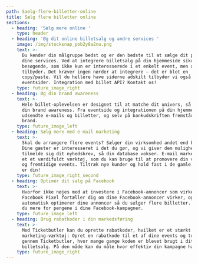 ```yaml
---
path: Saelg-flere-billetter-online
title: Sælg flere billetter online
sections:
  - heading: 'Sælg mere online '
    type: header
  - heading: 'Øg dit online billetsalg og andre services '
    image: /img/stocksnap_pob2y8a2nu.png
    text: >-
      Du kender din målgruppe bedst og er den bedste til at sælge dit produkt og
      dine services. Ved at integrere billetsalg på din hjemmeside sikrer du dig
      besøgende, som ikke kun er interesserede i et enkelt event, men alt du
      tilbyder. Det kræver ingen nørder at integrere – det er blot en
      copy/paste. Vil du hellere have siderne adskilt tilbyder vi også separate
      eventsider. Integration med billet API? Kontakt os!
    type: future_image_right
  - heading: Øg din brand awareness
    text: >-
      Hele billet-oplevelsen er designet til at matche dit univers, så du øger
      din brand awareness. Fra eventside og integrationen på din hjemmeside, i
      udsendte e-mails og billetter, og selv på bankudskriften fremstår dit
      brand.
    type: future_image_left
  - heading: Sælg mere med e-mail marketing
    text: >-
      Skal du arrangere flere events? Sælger din virksomhed andet end billetter?
      Dine gæster er interesseret i det du gør, og vi giver dem mulighed for at
      tilmelde sig dit nyhedsbrev, så din database vokser. E-mail marketing er
      et et værdifuldt værktøj, som du kan bruge til at promovere din virksomhed
      og fremtidige events. Tiltræk nye kunder og hold fast i de gamle. Dataen
      er din! 
    type: future_image_right_second
  - heading: Optimér dit salg på Facebook
    text: >-
      Hvorfor ikke nøjes med at investere i Facebook-annoncer som virker?
      Facebook Pixel fortæller dig om dine Facebook-annoncer virker, og
      automatisk optimerer dine annoncer så du sælger flere billetter. Altså får
      du mere for pengene i dine Facebook-kampagner.
    type: future_image_left
  - heading: Brug rabatkoder i din markedsføring
    text: >-
      Med Ticketbutler kan du oprette rabatkoder, hvilket er et stærkt
      marketing-værktøj: Opret en rabatkode til et af dine events og track
      gennem Ticketbutler, hvor mange gange koden er blevet brugt i dit online
      billetsalg. På den måde kan du måle hvor effektiv din kampagne har været. 
    type: future_image_right
---
```


